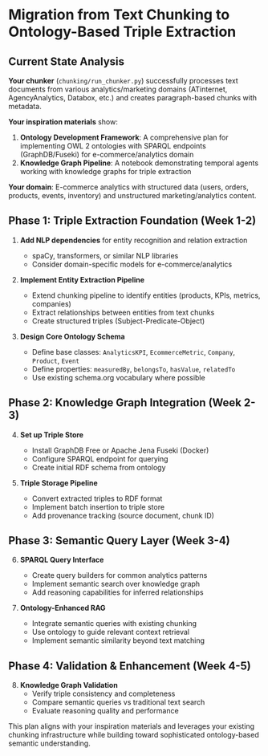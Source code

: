 # Migration from Text Chunking to Ontology-Based Triple Extraction

## Current State Analysis

**Your chunker** (`chunking/run_chunker.py`) successfully processes text documents from various analytics/marketing domains (ATinternet, AgencyAnalytics, Databox, etc.) and creates paragraph-based chunks with metadata.

**Your inspiration materials** show:
1. **Ontology Development Framework**: A comprehensive plan for implementing OWL 2 ontologies with SPARQL endpoints (GraphDB/Fuseki) for e-commerce/analytics domain
2. **Knowledge Graph Pipeline**: A notebook demonstrating temporal agents working with knowledge graphs for triple extraction

**Your domain**: E-commerce analytics with structured data (users, orders, products, events, inventory) and unstructured marketing/analytics content.

## Phase 1: Triple Extraction Foundation (Week 1-2)

1. **Add NLP dependencies** for entity recognition and relation extraction
   - spaCy, transformers, or similar NLP libraries
   - Consider domain-specific models for e-commerce/analytics

2. **Implement Entity Extraction Pipeline**
   - Extend chunking pipeline to identify entities (products, KPIs, metrics, companies)
   - Extract relationships between entities from text chunks
   - Create structured triples (Subject-Predicate-Object)

3. **Design Core Ontology Schema**
   - Define base classes: `AnalyticsKPI`, `EcommerceMetric`, `Company`, `Product`, `Event`
   - Define properties: `measuredBy`, `belongsTo`, `hasValue`, `relatedTo`
   - Use existing schema.org vocabulary where possible

## Phase 2: Knowledge Graph Integration (Week 2-3)

4. **Set up Triple Store**
   - Install GraphDB Free or Apache Jena Fuseki (Docker)
   - Configure SPARQL endpoint for querying
   - Create initial RDF schema from ontology

5. **Triple Storage Pipeline**
   - Convert extracted triples to RDF format
   - Implement batch insertion to triple store
   - Add provenance tracking (source document, chunk ID)

## Phase 3: Semantic Query Layer (Week 3-4)

6. **SPARQL Query Interface**
   - Create query builders for common analytics patterns
   - Implement semantic search over knowledge graph
   - Add reasoning capabilities for inferred relationships

7. **Ontology-Enhanced RAG**
   - Integrate semantic queries with existing chunking
   - Use ontology to guide relevant context retrieval
   - Implement semantic similarity beyond text matching

## Phase 4: Validation & Enhancement (Week 4-5)

8. **Knowledge Graph Validation**
   - Verify triple consistency and completeness
   - Compare semantic queries vs traditional text search
   - Evaluate reasoning quality and performance

This plan aligns with your inspiration materials and leverages your existing chunking infrastructure while building toward sophisticated ontology-based semantic understanding.